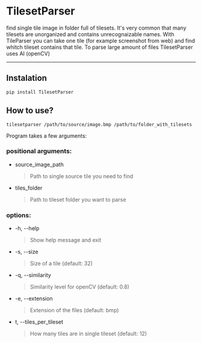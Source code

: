 # TilesetParser

find single tile image in folder full of tilesets. It's very common that many tilesets are unorganized and contains unrecognaizable names. With TileParser you can take one tile (for example screenshot from web) and find whitch tileset contains that tile.
To parse large amount of files TilesetParser uses AI (openCV)

---

## Instalation

```
pip install TilesetParser
```

## How to use?

```
tilesetparser /path/to/source/image.bmp /path/to/folder_with_tilesets
```

Program takes a few arguments:

### positional arguments:

- source_image_path
  > Path to single source tile you need to find
- tiles_folder
  > Path to tileset folder you want to parse

### options:

- -h, --help
  > Show help message and exit
- -s, --size
  > Size of a tile (default: 32)
- -q, --similarity
  > Similarity level for openCV (default: 0.8)
- -e, --extension
  > Extension of the files (default: bmp)
- t, --tiles_per_tileset
  > How many tiles are in single tileset (default: 12)
